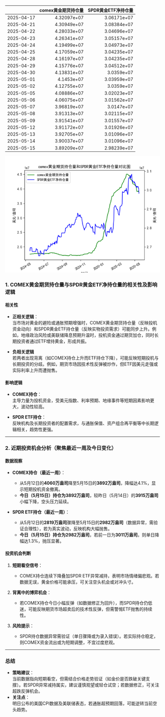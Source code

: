 |            |   comex黄金期货持仓量 |   SPDR黄金ETF净持仓量 |
|:-----------|----------------------:|----------------------:|
| 2025-04-17 |           4.32097e+07 |           3.06171e+07 |
| 2025-04-21 |           4.30949e+07 |           3.08384e+07 |
| 2025-04-22 |           4.28033e+07 |           3.04696e+07 |
| 2025-04-23 |           4.26341e+07 |           3.05157e+07 |
| 2025-04-24 |           4.19499e+07 |           3.04973e+07 |
| 2025-04-25 |           4.17059e+07 |           3.04235e+07 |
| 2025-04-28 |           4.16197e+07 |           3.04235e+07 |
| 2025-04-29 |           4.15776e+07 |           3.04512e+07 |
| 2025-04-30 |           4.13831e+07 |           3.0359e+07  |
| 2025-05-01 |           4.1453e+07  |           3.03959e+07 |
| 2025-05-02 |           4.12755e+07 |           3.0359e+07  |
| 2025-05-05 |           4.08886e+07 |           3.02023e+07 |
| 2025-05-06 |           4.06075e+07 |           3.01562e+07 |
| 2025-05-07 |           3.96819e+07 |           3.0147e+07  |
| 2025-05-08 |           3.91313e+07 |           3.02115e+07 |
| 2025-05-09 |           3.91541e+07 |           3.01557e+07 |
| 2025-05-12 |           3.91172e+07 |           3.01926e+07 |
| 2025-05-13 |           3.92705e+07 |           3.01096e+07 |
| 2025-05-14 |           3.90037e+07 |           3.01096e+07 |
| 2025-05-15 |           3.89209e+07 |           2.98239e+07 |

![图](comex_gold_SPDR.png)



### 1. COMEX黄金期货持仓量与SPDR黄金ETF净持仓量的相关性及影响逻辑

#### 相关性
- **正相关逻辑**：  
  当市场对黄金的避险或通胀预期增强时，COMEX黄金期货持仓量（反映投机资金动向）和SPDR黄金ETF持仓量（反映实物投资需求）可能同步上升。例如，地缘政治风险或美联储降息预期升温时，投机资金通过期货加仓，同时长期投资者通过ETF增持黄金，形成共振。
  
- **负相关逻辑**  
  若两者出现背离（如COMEX持仓上升而ETF持仓下降），可能反映短期投机与长期投资的分歧。例如，期货市场因技术性反弹被炒作，但ETF因美元走强或实际利率上升而遭抛售。

#### 影响逻辑
- **COMEX持仓**：  
  主导力量为投机资金，受美元指数、利率预期、地缘事件等短期因素影响更大，波动性较高。
  
- **SPDR ETF持仓**：  
  反映机构及长期投资者的配置需求，与通胀保值、资产组合再平衡等中长期逻辑相关，趋势性更强。

---

### 2. 近期投资机会分析（聚焦最近一周及今日变化）

#### 数据观察
- **COMEX持仓（最近一周）**：  
  - 从5月12日的**4060万盎司**降至5月15日的**3892万盎司**，降幅达4.1%，显示短期投机资金撤离。  
  - **今日（5月15日）**持仓为**3892万盎司**，较昨日（5月14日）的**3915万盎司**小幅下降，空头压力延续。

- **SPDR ETF持仓（最近一周）**：  
  - 从5月12日的**2819万盎司**骤降至5月15日的**2982万盎司**（数据异常，需验证合理性），若为真实波动，反映机构大幅抛售。  
  - **今日（5月15日）**持仓为**2982万盎司**，若前一日为**3011万盎司**，则单日降幅达1.3%，抛压显著。

#### 投资机会判断
1. **短期看空信号**：  
   - COMEX持仓连续下降叠加SPDR ETF异常减持，表明市场情绪偏悲观。若数据无误，黄金价格可能承压，可关注空头机会或对冲头寸。

2. **背离中的博弈机会**：  
   - 若COMEX持仓今日小幅反弹（如数据修正为回升），而SPDR持仓仍低迷，可能反映期货市场超卖后的技术性反弹，但需警惕ETF抛售的持续性。

3. **风险提示**：  
   - SPDR持仓数据异常需验证（单日骤降或为录入错误）。若实际持仓稳定，则COMEX资金流出或为短期调整，不宜过度悲观。

---

### 总结
- **策略建议**：  
  当前数据指向短期看空，但需结合价格走势验证（如金价是否跌破关键支撑）。若SPDR异常减持属实，建议谨慎观望或轻仓试空；若数据修正，可关注超跌反弹机会。  
- **关注点**：  
  明日公布的美国CPI数据及美联储表态，若通胀超预期回落，可能逆转当前空头趋势。